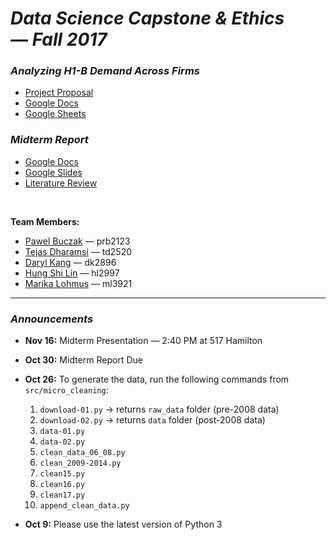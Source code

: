 # *Data Science Capstone & Ethics — Fall 2017*

### ***Analyzing H1-B Demand Across Firms***
- [Project Proposal](docs/proposal.pdf)
- [Google Docs](https://docs.google.com/document/d/1vi0p2yDv-QhWzHUths2dgmEgMqqeF6XdPsNL82NH4Yc/edit)
- [Google Sheets](https://docs.google.com/a/columbia.edu/spreadsheets/d/13rsErU8LkeA5jCgeoOnI0pIIGSqG96P4hyIG9AS5nOo/edit?usp=sharing)

### ***Midterm Report***
- [Google Docs](https://docs.google.com/document/d/1rDwbvUDcIwbM9SGF2sM-C3N2jUO89r86CdNnjzXd8bw/edit)
- [Google Slides](https://docs.google.com/presentation/d/1_kPUSZ7F3yDvRDmCvhwF3w7rwSUfKnNlpVEaVLHfIJ8/edit#slide=id.p)
- [Literature Review](https://www.brookings.edu/wp-content/uploads/2016/06/18-h1b-visas-labor-immigration.pdf)

<br>

**Team Members:**
- [Pawel Buczak](https://github.com/pbuczak) — prb2123
- [Tejas Dharamsi](https://github.com/Dharamsitejas) — td2520
- [Daryl Kang](https://github.com/darylkang) — dk2896
- [Hung Shi Lin](https://github.com/LinHungShi) — hl2997
- [Marika Lohmus](https://github.com/mikanette) — ml3921

<hr>

### *Announcements*

- **Nov 16:** Midterm Presentation — 2:40 PM at 517 Hamilton

- **Oct 30:** Midterm Report Due

- **Oct 26:** To generate the data, run the following commands from `src/micro_cleaning`:
  1. `download-01.py` → returns `raw_data` folder (pre-2008 data)
  2. `download-02.py` → returns `data` folder (post-2008 data)
  3. `data-01.py`
  4. `data-02.py`
  5. `clean_data_06_08.py`
  6. `clean_2009-2014.py`
  7. `clean15.py`
  8. `clean16.py`
  9. `clean17.py`
  10. `append_clean_data.py`
  
- **Oct 9:** Please use the latest version of Python 3

